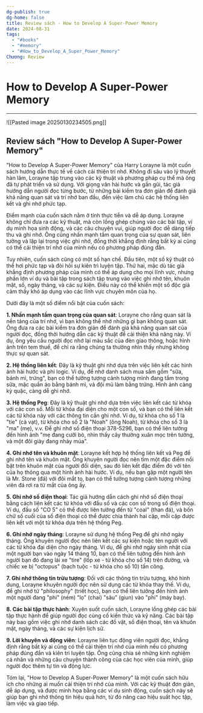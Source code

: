 ```yaml
---
dg-publish: true
dg-home: false
title: Review sách - How to Develop A Super-Power Memory
date: 2024-08-31
tags:
  - "#books"
  - "#memory"
  - "#How_to_Develop_A_Super_Power_Memory"
Chương: Review
---
```

# How to Develop A Super-Power Memory
---
![[Pasted image 20250130234505.png]]

## Review sách "How to Develop A Super-Power Memory"

"How to Develop A Super-Power Memory" của Harry Lorayne là một cuốn sách hướng dẫn thực tế về cách cải thiện trí nhớ. Không đi sâu vào lý thuyết hàn lâm, Lorayne tập trung vào các kỹ thuật và phương pháp cụ thể mà ông đã tự phát triển và sử dụng. Với giọng văn hài hước và gần gũi, tác giả hướng dẫn người đọc từng bước, từ những bài kiểm tra đơn giản để đánh giá khả năng quan sát và trí nhớ ban đầu, đến việc làm chủ các hệ thống liên kết và ghi nhớ phức tạp.

Điểm mạnh của cuốn sách nằm ở tính thực tiễn và dễ áp dụng. Lorayne không chỉ đưa ra các kỹ thuật, mà còn lồng ghép chúng vào các bài tập, ví dụ minh họa sinh động, và các câu chuyện vui, giúp người đọc dễ dàng tiếp thu và ghi nhớ. Ông cũng nhấn mạnh tầm quan trọng của sự quan sát, liên tưởng và lặp lại trong việc ghi nhớ, đồng thời khẳng định rằng bất kỳ ai cũng có thể cải thiện trí nhớ của mình nếu có phương pháp đúng đắn.

Tuy nhiên, cuốn sách cũng có một số hạn chế. Đầu tiên, một số kỹ thuật có thể hơi phức tạp và đòi hỏi sự kiên trì luyện tập. Thứ hai, mặc dù tác giả khẳng định phương pháp của mình có thể áp dụng cho mọi lĩnh vực, nhưng phần lớn ví dụ và bài tập trong sách tập trung vào việc ghi nhớ tên, khuôn mặt, số, ngày tháng, và các sự kiện. Điều này có thể khiến một số độc giả cảm thấy khó áp dụng vào các lĩnh vực chuyên môn của họ.

Dưới đây là một số điểm nổi bật của cuốn sách:

**1. Nhấn mạnh tầm quan trọng của quan sát**: Lorayne cho rằng quan sát là nền tảng của trí nhớ, vì bạn không thể nhớ những gì bạn không quan sát. Ông đưa ra các bài kiểm tra đơn giản để đánh giá khả năng quan sát của người đọc, đồng thời hướng dẫn các kỹ thuật để cải thiện khả năng này. Ví dụ, ông yêu cầu người đọc nhớ lại màu sắc của đèn giao thông, hoặc hình ảnh trên tem thuế, để chỉ ra rằng chúng ta thường nhìn thấy nhưng không thực sự quan sát.

**2. Hệ thống liên kết**: Đây là kỹ thuật ghi nhớ dựa trên việc liên kết các hình ảnh hài hước và phi logic. Ví dụ, để nhớ danh sách mua sắm gồm "sữa, bánh mì, trứng", bạn có thể tưởng tượng cảnh tượng mình đang tắm trong sữa, mặc quần áo bằng bánh mì, và đội mũ làm bằng trứng. Hình ảnh càng kỳ quặc, càng dễ ghi nhớ.

**3. Hệ thống Peg**: Đây là kỹ thuật ghi nhớ dựa trên việc liên kết các từ khóa với các con số. Mỗi từ khóa đại diện cho một con số, và bạn có thể liên kết các từ khóa này với các thông tin cần ghi nhớ. Ví dụ, từ khóa cho số 1 là "tie" (cà vạt), từ khóa cho số 2 là "Noah" (ông Noah), từ khóa cho số 3 là "ma" (mẹ), v.v. Để ghi nhớ số điện thoại 378-5296, bạn có thể liên tưởng đến hình ảnh "mẹ đang cưỡi bò, nhìn thấy cây thường xuân mọc trên tường, và một đôi giày đang nhảy múa".

**4. Ghi nhớ tên và khuôn mặt**: Lorayne kết hợp hệ thống liên kết và Peg để ghi nhớ tên và khuôn mặt. Ông khuyên người đọc nên tìm một đặc điểm nổi bật trên khuôn mặt của người đối diện, sau đó liên kết đặc điểm đó với tên của họ thông qua một hình ảnh hài hước. Ví dụ, nếu bạn gặp một người tên là Mr. Stone (đá) với đôi mắt to, bạn có thể tưởng tượng cảnh tượng những viên đá rơi ra từ mắt của ông ấy.

**5. Ghi nhớ số điện thoại**: Tác giả hướng dẫn cách ghi nhớ số điện thoại bằng cách liên kết các từ khóa với đầu số và các con số trong số điện thoại. Ví dụ, đầu số "CO 5" có thể được liên tưởng đến từ "coal" (than đá), và bốn chữ số cuối của số điện thoại có thể được chia thành hai cặp, mỗi cặp được liên kết với một từ khóa dựa trên hệ thống Peg.

**6. Ghi nhớ ngày tháng**: Lorayne sử dụng hệ thống Peg để ghi nhớ ngày tháng. Ông khuyên người đọc nên liên kết các sự kiện hoặc tên người với các từ khóa đại diện cho ngày tháng. Ví dụ, để ghi nhớ ngày sinh nhật của một người bạn vào ngày 14 tháng 10, bạn có thể liên tưởng đến hình ảnh người bạn đó đang lái xe "tire" (lốp xe - từ khóa cho số 14) trên đường, và chiếc xe bị "octopus" (bạch tuộc - từ khóa cho số 10) tấn công.

**7. Ghi nhớ thông tin trừu tượng**: Đối với các thông tin trừu tượng, khó hình dung, Lorayne khuyên người đọc nên sử dụng các từ khóa thay thế. Ví dụ, để ghi nhớ từ "philosophy" (triết học), bạn có thể liên tưởng đến hình ảnh một người đang "phi" (ném) "lọ" (chai) "sâu" (giun) vào "phi" (máy bay).

**8. Các bài tập thực hành**: Xuyên suốt cuốn sách, Lorayne lồng ghép các bài tập thực hành để giúp người đọc củng cố kiến thức và kỹ năng. Các bài tập này bao gồm việc ghi nhớ danh sách các đồ vật, số điện thoại, tên và khuôn mặt, ngày tháng, và các sự kiện lịch sử.

**9. Lời khuyên và động viên**: Lorayne liên tục động viên người đọc, khẳng định rằng bất kỳ ai cũng có thể cải thiện trí nhớ của mình nếu có phương pháp đúng đắn và kiên trì luyện tập. Ông cũng chia sẻ những kinh nghiệm cá nhân và những câu chuyện thành công của các học viên của mình, giúp người đọc thêm tự tin và động lực.

Tóm lại, "How to Develop A Super-Power Memory" là một cuốn sách hữu ích cho những ai muốn cải thiện trí nhớ của mình. Với các kỹ thuật đơn giản, dễ áp dụng, và được minh họa bằng các ví dụ sinh động, cuốn sách này sẽ giúp bạn ghi nhớ thông tin hiệu quả hơn, từ đó nâng cao hiệu suất học tập, làm việc và giao tiếp.